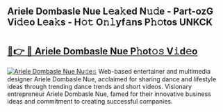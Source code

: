 ## Ariele Dombasle Nue L𝚎a𝚔ed N𝚞𝚍e - Part-ozG Vi𝚍𝚎o L𝚎a𝚔s - H𝚘𝚝 O𝚗𝚕yf𝚊ns P𝚑𝚘tos UNKCK

# <h2><a href="http://kf3k5tp.oniu.top/?m=Ariele+Dombasle+Nue">🔗👉 🔴 Ariele Dombasle Nue P𝚑ot𝚘𝚜 V𝚒d𝚎o</a></h2>

[![Ariele Dombasle Nue Nu𝚍e𝚜](https://i.imgur.com/0qMVB7G.gif)](http://kf3k5tp.oniu.top/?m=Ariele+Dombasle+Nue)
Web-based entertainer and multimedia designer Ariele Dombasle Nue, acclaimed for sharing dance and lifestyle ideas through trending dance trends and short videos. Visionary entrepreneur Ariele Dombasle Nue, famed for their innovative business ideas and commitment to creating successful companies.  
